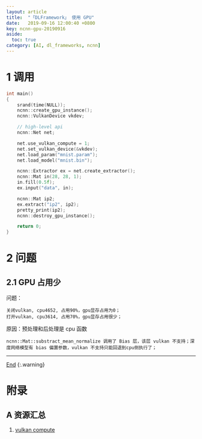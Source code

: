 ```yaml
---
layout: article
title:  "「DLFramework」 使用 GPU"
date:   2019-09-16 12:00:40 +0800
key: ncnn-gpu-20190916
aside:
  toc: true
category: [AI, dl_frameworks, ncnn]
---
```

<span id='head'></span>  

<!--more-->   

# 1 调用
```c++
int main()
{
    srand(time(NULL));
    ncnn::create_gpu_instance();
    ncnn::VulkanDevice vkdev;

    // high-level api
    ncnn::Net net;

    net.use_vulkan_compute = 1;
    net.set_vulkan_device(&vkdev);
    net.load_param("mnist.param");
    net.load_model("mnist.bin");

    ncnn::Extractor ex = net.create_extractor();
    ncnn::Mat in(28, 28, 1);
    in.fill(0.5f);
    ex.input("data", in);

    ncnn::Mat ip2;
    ex.extract("ip2", ip2);
    pretty_print(ip2);
    ncnn::destroy_gpu_instance();

    return 0;
}
```

# 2 问题
## 2.1 GPU 占用少
问题：     
```
关闭vulkan, cpu4652, 占用90%，gpu显存占用为0；     
打开vulkan, cpu3614, 占用70%，gpu显存占用很少；     
```
原因：预处理和后处理是 cpu 函数    
```
ncnn::Mat::substract_mean_normalize 调用了 Bias 层，该层 vulkan 不支持；深度网络模型有 bias 偏置参数，vulkan 不支持只能回退到cpu侧执行了；
```

-------------------  
[End](#head)
{:.warning}  

# 附录
## A 资源汇总
1. [vulkan compute](https://github.com/Tencent/ncnn/pull/618)     

